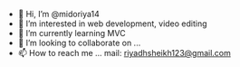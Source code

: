 - 👋 Hi, I’m @midoriya14
- 👀 I’m interested in web development, video editing
- 🌱 I’m currently learning MVC
- 💞️ I’m looking to collaborate on ...
- 📫 How to reach me ... mail: riyadhsheikh123@gmail.com

<!---
midoriya14/midoriya14 is a ✨ special ✨ repository because its `README.md` (this file) appears on your GitHub profile.
You can click the Preview link to take a look at your changes.
---!>
